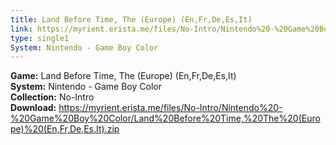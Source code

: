 ```yaml
---
title: Land Before Time, The (Europe) (En,Fr,De,Es,It)
link: https://myrient.erista.me/files/No-Intro/Nintendo%20-%20Game%20Boy%20Color/Land%20Before%20Time,%20The%20(Europe)%20(En,Fr,De,Es,It).zip
type: single1
System: Nintendo - Game Boy Color
---
```

<b>Game:</b> Land Before Time, The (Europe) (En,Fr,De,Es,It)<br>
<b>System:</b> Nintendo - Game Boy Color<br>
<b>Collection:</b> No-Intro<br>
<b>Download:</b> https://myrient.erista.me/files/No-Intro/Nintendo%20-%20Game%20Boy%20Color/Land%20Before%20Time,%20The%20(Europe)%20(En,Fr,De,Es,It).zip